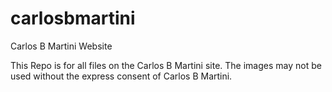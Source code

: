 # carlosbmartini
Carlos B Martini Website

This Repo is for all files on the Carlos B Martini site. The images may not be used without the express consent of Carlos B Martini.
